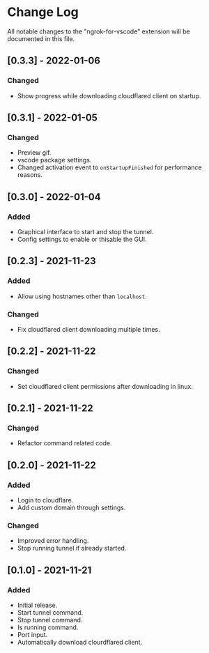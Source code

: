 # Change Log

All notable changes to the "ngrok-for-vscode" extension will be documented in this file.

## [0.3.3] - 2022-01-06

### Changed

- Show progress while downloading cloudflared client on startup.

## [0.3.1] - 2022-01-05

### Changed

- Preview gif.
- vscode package settings.
- Changed activation event to `onStartupFinished` for performance reasons.

## [0.3.0] - 2022-01-04

### Added

- Graphical interface to start and stop the tunnel.
- Config settings to enable or thisable the GUI.

## [0.2.3] - 2021-11-23

### Added

- Allow using hostnames other than `localhost`.

### Changed

- Fix cloudflared client downloading multiple times.

## [0.2.2] - 2021-11-22

### Changed

- Set cloudflared client permissions after downloading in linux.

## [0.2.1] - 2021-11-22

### Changed

- Refactor command related code.

## [0.2.0] - 2021-11-22

### Added

- Login to cloudflare.
- Add custom domain through settings.

### Changed

- Improved error handling.
- Stop running tunnel if already started.

## [0.1.0] - 2021-11-21

### Added

- Initial release.
- Start tunnel command.
- Stop tunnel command.
- Is running command.
- Port input.
- Automatically download clourdflared client.
